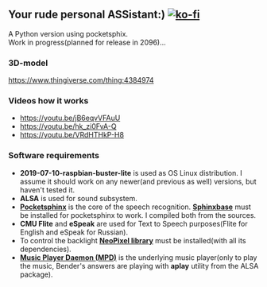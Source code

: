 ## Your rude personal ASSistant:) [![ko-fi](https://www.ko-fi.com/img/githubbutton_sm.svg)](https://ko-fi.com/L3L32CDN6) <br> 
A Python version using pocketsphix.<br>
Work in progress(planned for release in 2096)...<br>

### 3D-model 
https://www.thingiverse.com/thing:4384974

### Videos how it works
- https://youtu.be/jB6eqvVFAuU<br>
- https://youtu.be/hk_zi0FvA-Q<br>
- https://youtu.be/VRdHTHkP-H8<br>

### Software requirements
- **2019-07-10-raspbian-buster-lite** is used as OS Linux distribution. I assume it should work on any newer(and previous as well) versions, but haven't tested it.<br>
- **ALSA** is used for sound subsystem.<br>
- **[Pocketsphinx](https://github.com/cmusphinx/pocketsphinx)** is the core of the speech recognition. **[Sphinxbase](https://github.com/cmusphinx/sphinxbase)** must be installed for pocketsphinx to work. I compiled both from the sources.<br>
- **CMU Flite** and **eSpeak** are used for Text to Speech purposes(Flite for English and eSpeak for Russian).<br>
- To control the backlight **[NeoPixel library](https://github.com/adafruit/Adafruit_CircuitPython_NeoPixel)** must be installed(with all its dependencies).<br>
- **[Music Player Daemon (MPD)](https://www.musicpd.org/)** is the underlying music player(only to play the music, Bender's answers are playing with **aplay** utility from the ALSA package).

